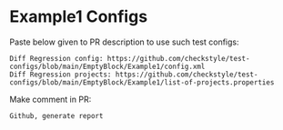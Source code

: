 # Example1 Configs
Paste below given to PR description to use such test configs:
```
Diff Regression config: https://github.com/checkstyle/test-configs/blob/main/EmptyBlock/Example1/config.xml
Diff Regression projects: https://github.com/checkstyle/test-configs/blob/main/EmptyBlock/Example1/list-of-projects.properties
```
Make comment in PR:
```
Github, generate report
```
